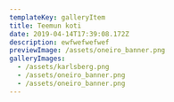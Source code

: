 ```yaml
---
templateKey: galleryItem
title: Teemun koti
date: 2019-04-14T17:39:08.172Z
description: ewfwefwefwef
previewImage: /assets/oneiro_banner.png
galleryImages:
  - /assets/karlsberg.png
  - /assets/oneiro_banner.png
  - /assets/oneiro_banner.png
---
```


